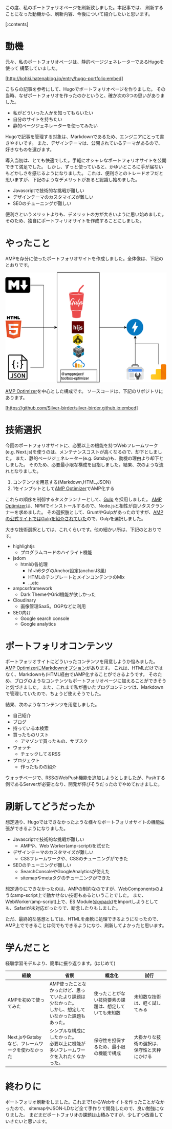 <!-- 
title: silverbirderのポートフォリオページ刷新
date: 2021-03-03T20:41:00+09:00
draft: true
description: 
image: 
icon: ⚡️
-->

この度、私のポートフォリオページを刷新致しました。本記事では、
刷新することになった動機から、刷新内容、今後について紹介したいと思います。

[:contents]

# 動機

元々、私のポートフォリオページは、静的ページジェネレーターであるHugoを使って
構築していました。

[http://kohki.hatenablog.jp/entry/hugo-portfolio:embed]

こちらの記事を参考にして、Hugoでポートフォリオページを作りました。
その当時、なぜポートフォリオを作ったのかというと、確か次の3つの思いがありました。

* 私がどういった人かを知ってもらいたい
* 自分のサイトを持ちたい
* 静的ページジェネレーターを使ってみたい

Hugoで記事を管理する対象は、Markdownであるため、エンジニアにとって書きやすいです。
また、デザインテーマは、公開されているテーマがあるので、好きなものを選びます。

導入当初は、とても快適でした。手軽にオシャレなポートフォリオサイトを公開できて満足でした。
しかし、ずっと使っていると、かゆいところに手が届ないもどかしさを感じるようになりました。
これは、便利さとのトレードオフだと思いますが、下記のようなデメリットがあると認識し始めました。

* Javascriptで技術的な挑戦が難しい
* デザインテーマのカスタマイズが難しい
* SEOのチューニングが難しい

便利さというメリットよりも、デメリットの方が大きいように思い始めました。
そのため、独自にポートフィリオサイトを作成することにしました。

# やったこと

AMPを存分に使ったポートフォリオサイトを作成しました。全体像は、下記のとおりです。

![overview](https://raw.githubusercontent.com/Silver-birder/Silver-birder.github.io/main/overview.png)

[AMP Optimizer](https://www.npmjs.com/package/@ampproject/toolbox-optimizer)を中心とした構成です。
ソースコードは、下記のリポジトリにあります。

[https://github.com/Silver-birder/silver-birder.github.io:embed]

# 技術選択

今回のポートフォリオサイトに、必要以上の機能を持つWebフレームワーク(e.g. Next.js)を使うのは、メンテナンスコストが高くなるので、却下としました。
また、静的ページジェネレーター(e.g. Gatsby)も、動機の理由より却下としました。
そのため、必要最小限な構成を目指しました。結果、次のような流れとなりました。

1. コンテンツを用意する(Markdown,HTML,JSON)
2. 1をインプットとして[AMP Optimizer](https://www.npmjs.com/package/@ampproject/toolbox-optimizer)でAMP化する

これらの順序を制御するタスクランナーとして、[Gulp](https://www.npmjs.com/package/gulp) を採用しました。
[AMP Optimizer](https://www.npmjs.com/package/@ampproject/toolbox-optimizer)は、NPMでインストールするので、Node.jsと相性が良いタスクランナーを求めました。
その選択肢として、GruntやGulpがあったのですが、[AMPの公式サイトではGulpを紹介されていた](https://amp.dev/documentation/guides-and-tutorials/optimize-and-measure/amp-optimizer-guide/node-amp-optimizer/)ので、Gulpを選択しました。

大きな技術選択としては、これくらいです。他の細かい所は、下記のとおりです。

* highlightjs
  * プログラムコードのハイライト機能
* jsdom
  * htmlの各処理
    * h1~h6タグのAnchor設定(anchorJS風)
    * HTMLのテンプレートとメインコンテンツのMix
    * ...etc
* ampcssframework
  * Dark ThemeやGrid機能が欲しかった
* Cloudinary
  * 画像管理SaaS。OGPなどに利用
* SEO向け
  * Google search console
  * Google analytics

# ポートフォリオコンテンツ

ポートフォリオサイトにどういったコンテンツを用意しようか悩みました。
[AMP OptimizerにMarkdownオプション](https://github.com/ampproject/amp-toolbox/tree/main/packages/optimizer#markdown)があります。
これは、HTMLだけではなく、Markdownも(HTML経由で)AMP化することができるようです。
そのため、ブログのようなコンテンツもポートフォリオページに加えることができそうと気づきました。
また、これまで私が書いたブログコンテンツは、Markdownで管理していたので、ちょうど使えそうでした。

結果、次のようなコンテンツを用意しました。

* 自己紹介
* ブログ
* 持っている本検索
* 買ったものリスト
  * アマゾンで買ったもの、サブスク
* ウォッチ
  * チェックしてるRSS
* プロジェクト
  * 作ったものの紹介

ウォッチページで、RSSのWebPush機能を追加しようとしましたが、Pushする側であるServerが必要となり、開発が伸びそうだったのでやめておきました。

# 刷新してどうだったか

想定通り、Hugoではできなかったような様々なポートフォリオサイトの機能拡張ができるようになりました。

* Javascriptで技術的な挑戦が難しい
  * AMPや、Web Worker(amp-script)を試せた
* デザインテーマのカスタマイズが難しい
  * CSSフレームワークや、CSSのチューニングができた
* SEOのチューニングが難しい
  * SearchConsoleやGoogleAnalyticsが使えた
  * sitemapやmetaタグのチューニングができた

想定通りにできなかったのは、AMPの制約なのですが、WebComponentsのようなamp-script上で動かせない技術もあるということでした。
また、WebWorker(amp-script)上で、ES Module([skypack](https://skypack.dev/))をImportしようとしても、Safariが未対応だったりで、断念したりもしました。

ただ、最終的な感想としては、HTMLを柔軟に処理できるようになったので、AMP上でできることは何でもできるようになり、刷新してよかったと思います。

# 学んだこと

経験学習モデルより、簡単に振り返ります。(はじめて)

|経験|省察|概念化|試行|
|---|---|---|---|
|AMPを初めて使ってみた|AMP使ったことなかったけど、思っていたより課題は少なかった。<br>しかし、想定していなかった課題もあった。|使ったことがない技術要素の課題は、想定していても未知数|未知数な技術は、軽く試してみる|
|Next.jsやGatsbyなど、フレームワークを使わなかった|シンプルな構成にしたかった。<br>必要以上に機能が多いフレームワークを入れたくなかった。|保守性を担保するため、最小限の機能で構成|大掛かりな技術の選択は、保守性と天秤にかける|

# 終わりに

ポートフォリオ刷新をしました。これまで1からWebサイトを作ったことがなかったので、
sitemapやJSON-LDなど全て手作りで開発したので、良い勉強になりました。
まだまだポートフォリオの課題は山積みですが、少しずつ改善していきたいと思います。
